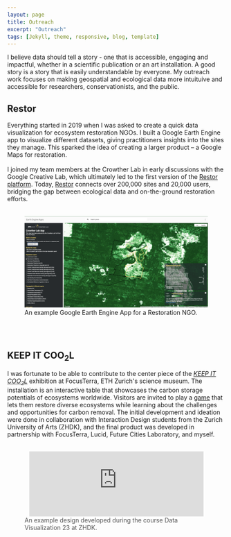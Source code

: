 ```yaml
---
layout: page
title: Outreach
excerpt: "Outreach"
tags: [Jekyll, theme, responsive, blog, template]
---
```



I believe data should tell a story - one that is accessible, engaging and impactful, whether in a scientific publication or an art installation. A good story is a story that is easily understandable by everyone. My outreach work focuses on making geospatial and ecological data more intuituive and accessible for researchers, conservationists, and the public.  

## Restor 

Everything started in 2019 when I was asked to create a quick data visualization for ecosystem restoration NGOs. I built a Google Earth Engine app to visualize different datasets, giving practitioners insights into the sites they manage. This sparked the idea of creating a larger product – a Google Maps for restoration.
<br><br>
I joined my team members at the Crowther Lab in early discussions with the Google Creative Lab, which ultimately led to the first version of the [Restor platform](https://restor.eco/). Today, [Restor](https://about.restor.eco/) connects over 200,000 sites and 20,000 users, bridging the gap between ecological data and on-the-ground restoration efforts.
<br><br>
<figure class="align-center">
  <img src="/images/GEE_App.png" alt="GEE App" class="full-width">
  <figcaption>An example Google Earth Engine App for a Restoration NGO. </figcaption>
</figure> 
<br><br>

## KEEP IT COO<sub>2</sub>L

I was fortunate to be able to contribute to the center piece of the [*KEEP IT COO<sub>2</sub>L*](https://focusterra.ethz.ch/en/special-exhibitions/current.html) exhibition at FocusTerra, ETH Zurich's science museum. The installation is an interactive table that showcases the carbon storage potentials of ecosystems worldwide. Visitors are invited to play a [game](https://abovebelow.ethz.ch/animation) that lets them restore diverse ecosystems while learning about the challenges and opportunities for carbon removal. The initial development and ideation were done in collaboration with Interaction Design students from the Zurich University of Arts (ZHDK), and the final product was developed in partnership with FocusTerra, Lucid, Future Cities Laboratory, and myself. 
<br><br>

<figure class="align-center">
    <iframe src="https://player.vimeo.com/video/902888756?title=0&byline=0&portrait=0" 
            width="95%" 
            height="auto" 
            style="max-width: 800px; max-height: 450px; margin: 0 auto; display: block;"
            frameborder="0"
            allow="autoplay; fullscreen" 
            allowfullscreen>
    </iframe>
  <figcaption style="margin-top: 0; font-size: 14px; color: #555; padding-top: 0;">An example design developed during the course Data Visualization 23 at ZHDK.</figcaption>
</figure>
